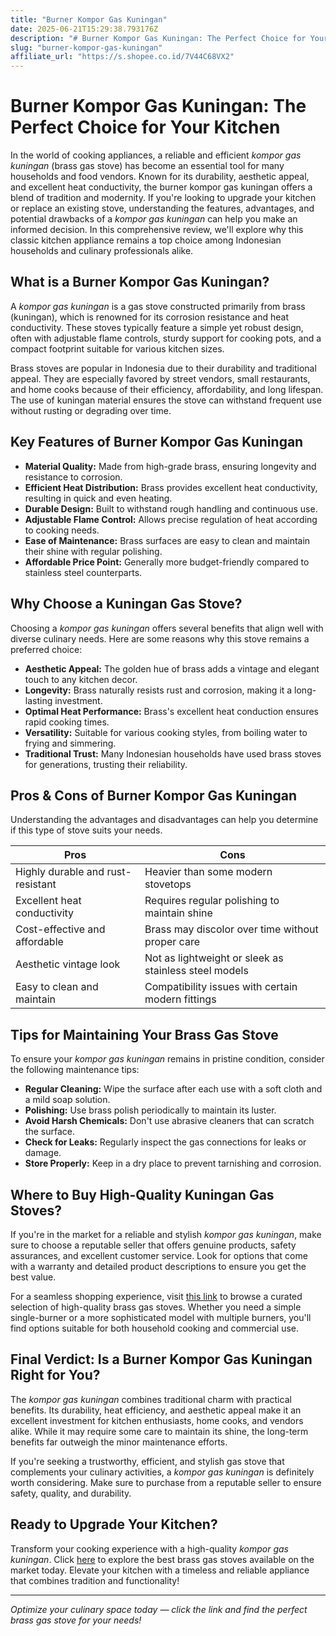 ```yaml
---
title: "Burner Kompor Gas Kuningan"
date: 2025-06-21T15:29:38.793176Z
description: "# Burner Kompor Gas Kuningan: The Perfect Choice for Your Kitchen..."
slug: "burner-kompor-gas-kuningan"
affiliate_url: "https://s.shopee.co.id/7V44C68VX2"
---
```

# Burner Kompor Gas Kuningan: The Perfect Choice for Your Kitchen

In the world of cooking appliances, a reliable and efficient *kompor gas kuningan* (brass gas stove) has become an essential tool for many households and food vendors. Known for its durability, aesthetic appeal, and excellent heat conductivity, the burner kompor gas kuningan offers a blend of tradition and modernity. If you're looking to upgrade your kitchen or replace an existing stove, understanding the features, advantages, and potential drawbacks of a *kompor gas kuningan* can help you make an informed decision. In this comprehensive review, we'll explore why this classic kitchen appliance remains a top choice among Indonesian households and culinary professionals alike.

## What is a Burner Kompor Gas Kuningan?

A *kompor gas kuningan* is a gas stove constructed primarily from brass (kuningan), which is renowned for its corrosion resistance and heat conductivity. These stoves typically feature a simple yet robust design, often with adjustable flame controls, sturdy support for cooking pots, and a compact footprint suitable for various kitchen sizes.

Brass stoves are popular in Indonesia due to their durability and traditional appeal. They are especially favored by street vendors, small restaurants, and home cooks because of their efficiency, affordability, and long lifespan. The use of kuningan material ensures the stove can withstand frequent use without rusting or degrading over time.

## Key Features of Burner Kompor Gas Kuningan

- **Material Quality:** Made from high-grade brass, ensuring longevity and resistance to corrosion.
- **Efficient Heat Distribution:** Brass provides excellent heat conductivity, resulting in quick and even heating.
- **Durable Design:** Built to withstand rough handling and continuous use.
- **Adjustable Flame Control:** Allows precise regulation of heat according to cooking needs.
- **Ease of Maintenance:** Brass surfaces are easy to clean and maintain their shine with regular polishing.
- **Affordable Price Point:** Generally more budget-friendly compared to stainless steel counterparts.

## Why Choose a Kuningan Gas Stove?

Choosing a *kompor gas kuningan* offers several benefits that align well with diverse culinary needs. Here are some reasons why this stove remains a preferred choice:

- **Aesthetic Appeal:** The golden hue of brass adds a vintage and elegant touch to any kitchen decor.
- **Longevity:** Brass naturally resists rust and corrosion, making it a long-lasting investment.
- **Optimal Heat Performance:** Brass's excellent heat conduction ensures rapid cooking times.
- **Versatility:** Suitable for various cooking styles, from boiling water to frying and simmering.
- **Traditional Trust:** Many Indonesian households have used brass stoves for generations, trusting their reliability.

## Pros & Cons of Burner Kompor Gas Kuningan

Understanding the advantages and disadvantages can help you determine if this type of stove suits your needs.

| Pros                                 | Cons                                             |
|--------------------------------------|--------------------------------------------------|
| Highly durable and rust-resistant   | Heavier than some modern stovetops              |
| Excellent heat conductivity         | Requires regular polishing to maintain shine  |
| Cost-effective and affordable       | Brass may discolor over time without proper care |
| Aesthetic vintage look             | Not as lightweight or sleek as stainless steel models |
| Easy to clean and maintain          | Compatibility issues with certain modern fittings |

## Tips for Maintaining Your Brass Gas Stove

To ensure your *kompor gas kuningan* remains in pristine condition, consider the following maintenance tips:

- **Regular Cleaning:** Wipe the surface after each use with a soft cloth and a mild soap solution.
- **Polishing:** Use brass polish periodically to maintain its luster.
- **Avoid Harsh Chemicals:** Don't use abrasive cleaners that can scratch the surface.
- **Check for Leaks:** Regularly inspect the gas connections for leaks or damage.
- **Store Properly:** Keep in a dry place to prevent tarnishing and corrosion.

## Where to Buy High-Quality Kuningan Gas Stoves?

If you're in the market for a reliable and stylish *kompor gas kuningan*, make sure to choose a reputable seller that offers genuine products, safety assurances, and excellent customer service. Look for options that come with a warranty and detailed product descriptions to ensure you get the best value.

For a seamless shopping experience, visit [this link](https://s.shopee.co.id/7V44C68VX2) to browse a curated selection of high-quality brass gas stoves. Whether you need a simple single-burner or a more sophisticated model with multiple burners, you'll find options suitable for both household cooking and commercial use.

## Final Verdict: Is a Burner Kompor Gas Kuningan Right for You?

The *kompor gas kuningan* combines traditional charm with practical benefits. Its durability, heat efficiency, and aesthetic appeal make it an excellent investment for kitchen enthusiasts, home cooks, and vendors alike. While it may require some care to maintain its shine, the long-term benefits far outweigh the minor maintenance efforts.

If you're seeking a trustworthy, efficient, and stylish gas stove that complements your culinary activities, a *kompor gas kuningan* is definitely worth considering. Make sure to purchase from a reputable seller to ensure safety, quality, and durability.

## Ready to Upgrade Your Kitchen?

Transform your cooking experience with a high-quality *kompor gas kuningan*. Click [here](https://s.shopee.co.id/7V44C68VX2) to explore the best brass gas stoves available on the market today. Elevate your kitchen with a timeless and reliable appliance that combines tradition and functionality!

---

*Optimize your culinary space today — click the link and find the perfect brass gas stove for your needs!*